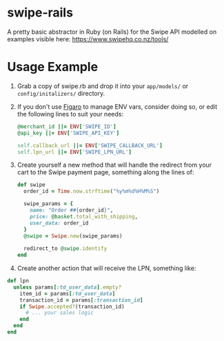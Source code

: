 # swipe-rails
A pretty basic abstractor in Ruby (on Rails) for the Swipe API modelled on examples visible here: https://www.swipehq.co.nz/tools/

# Usage Example

1. Grab a copy of swipe.rb and drop it into your `app/models/` or `config/initalizers/` directory.
2. If you don't use [Figaro](https://github.com/laserlemon/figaro) to manage ENV vars, consider doing so, or edit the following lines to suit your needs:

    ```ruby
    @merchant_id ||= ENV['SWIPE_ID']
    @api_key ||= ENV['SWIPE_API_KEY'] 
    
    self.callback_url ||= ENV['SWIPE_CALLBACK_URL']
    self.lpn_url ||= ENV['SWIPE_LPN_URL']
    ```

3. Create yourself a new method that will handle the redirect from your cart to the Swipe payment page, something along the lines of:

    ```ruby
    def swipe
      order_id = Time.now.strftime("%y%m%d%H%M%S")
    
      swipe_params = {
        name: "Order ##{order_id}",
        price: @basket.total_with_shipping,
        user_data: order_id
      }
      @swipe = Swipe.new(swipe_params)
      
      redirect_to @swipe.identify
    end
    ```

4. Create another action that will receive the LPN, something like:

  ```ruby
  def lpn
    unless params[:td_user_data].empty?
      item_id = params[:td_user_data]
      transaction_id = params[:transaction_id]
      if Swipe.accepted?(transaction_id)
        # ... your sales logic
      end
    end
  end
  ```
